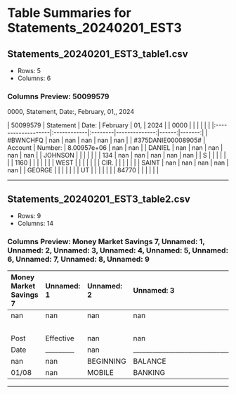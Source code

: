 # Table Summaries for Statements_20240201_EST3

## Statements_20240201_EST3_table1.csv
- Rows: 5
- Columns: 6
### Columns Preview: 50099579
0000, Statement, Date:, February, 01,, 2024

| 50099579           | Statement   | Date:   |      February |   01, |   2024 |
| 0000               |             |         |               |       |        |
|:-------------------|:------------|:--------|--------------:|------:|-------:|
| #BWNCHFQ           | nan         | nan     | nan           |   nan |    nan |
| #375DANIE00008905# | Account     | Number: |   8.00957e+06 |   nan |    nan |
| DANIEL             | nan         | nan     | nan           |   nan |    nan |
| JOHNSON            |             |         |               |       |        |
| 134                | nan         | nan     | nan           |   nan |    nan |
| S                  |             |         |               |       |        |
| 1160               |             |         |               |       |        |
| WEST               |             |         |               |       |        |
| CIR.               |             |         |               |       |        |
| SAINT              | nan         | nan     | nan           |   nan |    nan |
| GEORGE             |             |         |               |       |        |
| UT                 |             |         |               |       |        |
| 84770              |             |         |               |       |        |

---
## Statements_20240201_EST3_table2.csv
- Rows: 9
- Columns: 14
### Columns Preview: Money Market Savings 7, Unnamed: 1, Unnamed: 2, Unnamed: 3, Unnamed: 4, Unnamed: 5, Unnamed: 6, Unnamed: 7, Unnamed: 8, Unnamed: 9

| Money Market Savings 7   | Unnamed: 1   | Unnamed: 2   | Unnamed: 3                                                 | Unnamed: 4   | Unnamed: 5   | Unnamed: 6   | Unnamed: 7   | Unnamed: 8   | Unnamed: 9   | Unnamed: 10   |   Unnamed: 11 | Unnamed: 12   | Unnamed: 13   |
|:-------------------------|:-------------|:-------------|:-----------------------------------------------------------|:-------------|:-------------|:-------------|:-------------|:-------------|:-------------|:--------------|--------------:|:--------------|:--------------|
| nan                      | nan          | nan          | nan                                                        | nan          | nan          | nan          | Statement    | Period:      | January      | 01,           |          2024 | -             | 01,           |
|                          |              |              |                                                            |              |              |              |              |              |              |               |               | February      | 2024          |
| Post                     | Effective    | nan          | nan                                                        | nan          | nan          | nan          | nan          | nan          | nan          | nan           |           nan | Transaction   | Account       |
| Date                     | _________    | nan          | __________________________________________________________ | nan          | nan          | nan          | nan          | nan          | nan          | nan           |           nan | __________    | ___________   |
| nan                      | nan          | BEGINNING    | BALANCE                                                    | nan          | nan          | nan          | nan          | nan          | nan          | nan           |           nan | nan           | 461,347.27    |
| 01/08                    | nan          | MOBILE       | BANKING                                                    | FUNDS        | TRANSFER     | TO           | CHECKING     | nan          | nan          | nan           |           nan | 61,000.00-    | 400,347.27    |

---